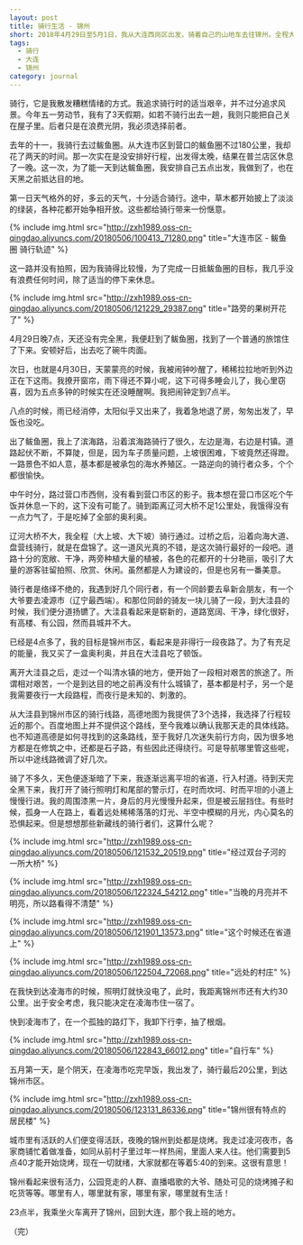 ```yaml
---
layout: post
title: 骑行生活 - 锦州
short: 2018年4月29日至5月1日，我从大连西岗区出发，骑着自己的山地车去往锦州。全程大约400公里，途中阳光明媚，春意十足
tags:
  - 骑行
  - 大连
  - 锦州
category: journal
---
```


骑行，它是我散发糟糕情绪的方式。我追求骑行时的适当艰辛，并不过分追求风景。今年五一劳动节，我有了3天假期，如若不骑行出去一趟，我则只能把自己关在屋子里。后者只是在浪费光阴，我必须选择前者。

去年的十一，我骑行去过鲅鱼圈。从大连市区到营口的鲅鱼圈不过180公里，我却花了两天的时间。那一次实在是没安排好行程，出发得太晚，结果在普兰店区休息了一晚。这一次，为了能一天到达鲅鱼圈，我安排自己五点出发，我做到了，也在天黑之前抵达目的地。

第一日天气格外的好，多云的天气，十分适合骑行。途中，草木都开始披上了淡淡的绿装，各种花都开始争相开放。这些都给骑行带来一份惬意。

{% include img.html src="http://zxh1989.oss-cn-qingdao.aliyuncs.com/20180506/100413_71280.png" title="大连市区 - 鲅鱼圈 骑行轨迹" %}

这一路并没有拍照，因为我骑得比较慢，为了完成一日抵鲅鱼圈的目标，我几乎没有浪费任何时间，除了适当的停下来休息。

{% include img.html src="http://zxh1989.oss-cn-qingdao.aliyuncs.com/20180506/121229_29387.png" title="路旁的果树开花了" %}

4月29日晚7点，天还没有完全黑，我便赶到了鲅鱼圈，找到了一个普通的旅馆住了下来。安顿好后，出去吃了碗牛肉面。

次日，也就是4月30日，天蒙蒙亮的时候，我被闹钟吵醒了，稀稀拉拉地听到外边正在下这雨。我撩开窗帘，雨下得还不算小呢，这下可得多睡会儿了，我心里窃喜，因为五点多钟的时候实在还没睡醒啊。我把闹钟定到7点半。

八点的时候，雨已经消停，太阳似乎又出来了，我着急地退了房，匆匆出发了，早饭也没吃。

出了鲅鱼圈，我上了滨海路，沿着滨海路骑行了很久，左边是海，右边是村镇。道路起伏不断，不算陡，但是，因为车子质量问题，上坡很困难，下坡竟然还得蹬。一路景色不如人意，基本都是被承包的海水养殖区。一路逆向的骑行者众多，个个都很愉快。

中午时分，路过营口市西侧，没有看到营口市区的影子。我本想在营口市区吃个午饭并休息一下的，这下没有可能了。骑到距离辽河大桥不足1公里处，我饿得没有一点力气了，于是吃掉了全部的奥利奥。

辽河大桥不大，我全程（大上坡、大下坡）骑行通过。过桥之后，沿着向海大道、盘营线骑行，就是在盘锦了。这一道风光真的不错，是这次骑行最好的一段吧。道路十分的宽敞、干净，两旁种植大量的植被，各色的花都开的十分艳丽，吸引了大量的游客驻留拍照、欣赏、休闲。虽然都是人为建设的，但是也另有一番美意。

骑行者是络绎不绝的，我遇到好几个同行者，有一个同龄要去阜新会朋友，有一个大爷要去凌源市（辽宁最西端）。和那位同龄的骑友一块儿骑了一段，到大洼县的时候，我们便分道扬镳了。大洼县看起来是崭新的，道路宽阔、干净，绿化很好，有高楼、有公园，然而县城并不大。

已经是4点多了，我的目标是锦州市区，看起来是非得行一段夜路了。为了有充足的能量，我又买了一盒奥利奥，并且在大洼县吃了顿饭。

离开大洼县之后，走过一个叫清水镇的地方，便开始了一段相对艰苦的旅途了。所谓相对艰苦，一个是到达目的地之前再没有什么城镇了，基本都是村子，另一个是我需要夜行一大段路程，而夜行是未知的、刺激的。

从大洼县到锦州市区的骑行线路，高德地图为我提供了3个选择，我选择了行程较近的那个。百度地图上并不提供这个路线，至今我难以确认我那天走的具体线路。也不知道高德是如何寻找到的这条路线，至于我好几次迷失前行方向，因为很多地方都是在修筑之中，还都是石子路，有些因此还得绕行。可是导航哪里管这些呢，所以中途线路微调了好几次。

骑了不多久，天色便逐渐暗了下来，我逐渐远离平坦的省道，行入村道。待到天完全黑下来，我打开了骑行照明灯和尾部的警示灯，在时而坎坷、时而平坦的小道上慢慢行进。我的周围漆黑一片，身后的月光慢慢升起来，但是被云层挡住。有些时候，孤身一人在路上，看着远处稀稀落落的灯光、半空中模糊的月光，内心莫名的恐惧起来。但是想想那些新藏线的骑行者们，这算什么呢？

{% include img.html src="http://zxh1989.oss-cn-qingdao.aliyuncs.com/20180506/121532_20519.png" title="经过双台子河的一所大桥" %}

{% include img.html src="http://zxh1989.oss-cn-qingdao.aliyuncs.com/20180506/122324_54212.png" title="当晚的月亮并不明亮，所以路看得不清楚" %}

{% include img.html src="http://zxh1989.oss-cn-qingdao.aliyuncs.com/20180506/121901_13573.png" title="这个时候还在省道上" %}

{% include img.html src="http://zxh1989.oss-cn-qingdao.aliyuncs.com/20180506/122504_72068.png" title="远处的村庄" %}

在我快到达凌海市的时候，照明灯就快没电了，此时，我距离锦州市还有大约30公里。出于安全考虑，我只能决定在凌海市住一宿了。

快到凌海市了，在一个孤独的路灯下，我卸下行李，抽了根烟。

{% include img.html src="http://zxh1989.oss-cn-qingdao.aliyuncs.com/20180506/122843_66012.png" title="自行车" %}

五月第一天，是个阴天，在凌海市吃完早饭，我出发了，骑行最后20公里，到达锦州市区。

{% include img.html src="http://zxh1989.oss-cn-qingdao.aliyuncs.com/20180506/123131_86336.png" title="锦州很有特点的居民楼" %}

城市里有活跃的人们便变得活跃，夜晚的锦州到处都是烧烤。我走过凌河夜市，各家商铺忙着做准备，如同从前村子里过年一样热闹，里面人来人往。他们需要到5点40才能开始烧烤，现在一切就绪，大家就都在等着5:40的到来。这很有意思！

锦州看起来很有活力，公园竞走的人群、直播唱歌的大爷、随处可见的烧烤摊子和吃货等等。哪里有人，哪里就有家，哪里有家，哪里就有生活！

23点半，我乘坐火车离开了锦州，回到大连，那个我上班的地方。

（完）
